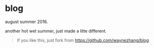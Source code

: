 # blog
august summer 2016.

another hot wet summer, just made a litte different. 

> If you like this, just fork from https://github.com/waynezhang/blog


